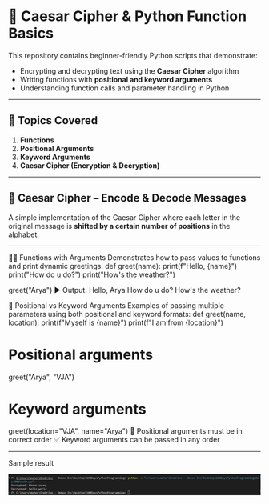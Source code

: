 # 🔐 Caesar Cipher & Python Function Basics

This repository contains beginner-friendly Python scripts that demonstrate:

- Encrypting and decrypting text using the **Caesar Cipher** algorithm
- Writing functions with **positional and keyword arguments**
- Understanding function calls and parameter handling in Python

---

## 🧠 Topics Covered

1. **Functions**
2. **Positional Arguments**
3. **Keyword Arguments**
4. **Caesar Cipher (Encryption & Decryption)**

---

## 🔐 Caesar Cipher – Encode & Decode Messages

A simple implementation of the Caesar Cipher where each letter in the original message is **shifted by a certain number of positions** in the alphabet.

---

🙋‍♂️ Functions with Arguments
Demonstrates how to pass values to functions and print dynamic greetings.
def greet(name):
    print(f"Hello, {name}")
    print("How do u do?")
    print("How's the weather?")

greet("Arya")
▶️ Output:
Hello, Arya
How do u do?
How's the weather?


📍 Positional vs Keyword Arguments
Examples of passing multiple parameters using both positional and keyword formats:
def greet(name, location):
    print(f"Myself is {name}")
    print(f"I am from {location}")

# Positional arguments
greet("Arya", "VJA")

# Keyword arguments
greet(location="VJA", name="Arya")
📌 Positional arguments must be in correct order
✅ Keyword arguments can be passed in any order

----
Sample result

![alt text](image.png)